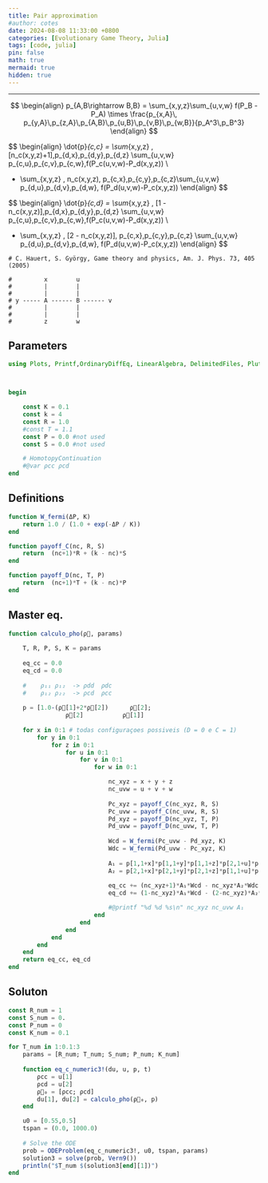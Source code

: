 ```yaml
---
title: Pair approximation
#author: cotes
date: 2024-08-08 11:33:00 +0800
categories: [Evolutionary Game Theory, Julia]
tags: [code, julia]
pin: false
math: true
mermaid: true
hidden: true
---
```


<hr>



$$
\begin{align}
p_{A,B\rightarrow B,B} = \sum_{x,y,z}\sum_{u,v,w} f(P_B - P_A) \times \frac{p_{x,A}\, p_{y,A}\,p_{z,A}\,p_{A,B}\,p_{u,B}\,p_{v,B}\,p_{w,B}}{p_A^3\,p_B^3}
\end{align}
$$

$$
\begin{align}
\dot{p}_{c,c} = \sum_{x,y,z} \, [n_c(x,y,z)+1]\,p_{d,x}\,p_{d,y}\,p_{d,z} \sum_{u,v,w} p_{c,u}\,p_{c,v}\,p_{c,w}\,f(P_c(u,v,w)-P_d(x,y,z)) \\ 
- \sum_{x,y,z} \, n_c(x,y,z)\, p_{c,x}\,p_{c,y}\,p_{c,z}\sum_{u,v,w} p_{d,u}\,p_{d,v}\,p_{d,w}\, f(P_d(u,v,w)-P_c(x,y,z))
\end{align}
$$

$$
\begin{align}
\dot{p}_{c,d} = \sum_{x,y,z} \, [1 - n_c(x,y,z)]\,p_{d,x}\,p_{d,y}\,p_{d,z} \sum_{u,v,w} p_{c,u}\,p_{c,v}\,p_{c,w}\,f(P_c(u,v,w)-P_d(x,y,z)) \\ 
- \sum_{x,y,z} \, [2 - n_c(x,y,z)]\, p_{c,x}\,p_{c,y}\,p_{c,z} \sum_{u,v,w} p_{d,u}\,p_{d,v}\,p_{d,w}\, f(P_d(u,v,w)-P_c(x,y,z))
\end{align}
$$

```
# C. Hauert, S. György, Game theory and physics, Am. J. Phys. 73, 405 (2005)

#		  x        u
#		  |        |
#  	      |        |
# y ----- A ------ B ------ v 
#		  |        |
#		  |        |
# 		  z        w
```


## Parameters

```julia
using Plots, Printf,OrdinaryDiffEq, LinearAlgebra, DelimitedFiles, PlutoUI



begin 

	const K = 0.1
	const k = 4
	const R = 1.0
	#const T = 1.1
	const P = 0.0 #not used
	const S = 0.0 #not used

	# HomotopyContinuation
	#@var ρcc ρcd
end


```
## Definitions
```julia
function W_fermi(ΔP, K)
	return 1.0 / (1.0 + exp(-ΔP / K))
end

function payoff_C(nc, R, S)
	return  (nc+1)*R + (k - nc)*S
end

function payoff_D(nc, T, P)
	return  (nc+1)*T + (k - nc)*P
end

```
## Master eq.
```julia
function calculo_pho(ρ⃗, params)
	 
	T, R, P, S, K = params
	
	eq_cc = 0.0
	eq_cd = 0.0
	
	#    ρ₁₁ ρ₁₂  -> ρdd  ρdc
	#    ρ₁₂ ρ₂₂  -> ρcd  ρcc
	
	p = [1.0-(ρ⃗[1]+2*ρ⃗[2])      ρ⃗[2]; 
		 		ρ⃗[2]  			ρ⃗[1]]
	
	for x in 0:1 # todas configuraçoes possiveis (D = 0 e C = 1)
		for y in 0:1
			for z in 0:1
				for u in 0:1
					for v in 0:1
						for w in 0:1

							nc_xyz = x + y + z 
							nc_uvw = u + v + w
	
							Pc_xyz = payoff_C(nc_xyz, R, S)
							Pc_uvw = payoff_C(nc_uvw, R, S)
							Pd_xyz = payoff_D(nc_xyz, T, P)
							Pd_uvw = payoff_D(nc_uvw, T, P)
						
							Wcd = W_fermi(Pc_uvw - Pd_xyz, K)
							Wdc = W_fermi(Pd_uvw - Pc_xyz, K)
							
							A₁ = p[1,1+x]*p[1,1+y]*p[1,1+z]*p[2,1+u]*p[2,1+v]*p[2,1+w] #ρdi  ρcj
							A₂ = p[2,1+x]*p[2,1+y]*p[2,1+z]*p[1,1+u]*p[1,1+v]*p[1,1+w] #ρci  ρdj
						
							eq_cc += (nc_xyz+1)*A₁*Wcd - nc_xyz*A₂*Wdc
							eq_cd += (1-nc_xyz)*A₁*Wcd - (2-nc_xyz)*A₂*Wdc

							#@printf "%d %d %s\n" nc_xyz nc_uvw A₁
						end
					end
				end
			end
		end
	end
	return eq_cc, eq_cd
end

```
## Soluton
```julia
const R_num = 1
const S_num = 0.
const P_num = 0
const K_num = 0.1

for T_num in 1:0.1:3
    params = [R_num; T_num; S_num; P_num; K_num]
        
    function eq_c_numeric3!(du, u, p, t)
        ρcc = u[1]
        ρcd = u[2]
        ρ⃗₀ = [ρcc; ρcd]
        du[1], du[2] = calculo_pho(ρ⃗₀, p)
    end

    u0 = [0.55,0.5] 
    tspan = (0.0, 1000.0)
    
    # Solve the ODE
    prob = ODEProblem(eq_c_numeric3!, u0, tspan, params)
    solution3 = solve(prob, Vern9())
    println("$T_num $(solution3[end][1])")
end
```